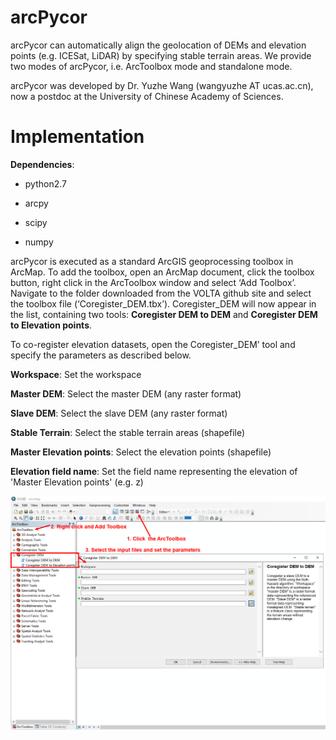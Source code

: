 # arcPycor
arcPycor can automatically align the geolocation of DEMs and elevation points (e.g. ICESat, LiDAR) by specifying stable terrain areas. We provide two modes of arcPycor, i.e. ArcToolbox mode and standalone mode.

arcPycor was developed by Dr. Yuzhe Wang (wangyuzhe AT ucas.ac.cn), now a postdoc at the University of Chinese Academy of Sciences.

# Implementation
**Dependencies**:

* python2.7

* arcpy

* scipy

* numpy

arcPycor is executed as a standard ArcGIS geoprocessing toolbox in ArcMap. To add the toolbox, open an ArcMap document, click the toolbox button, right click in the ArcToolbox window and select ‘Add Toolbox’. Navigate to the folder downloaded from the VOLTA github site and select the toolbox file (‘Coregister_DEM.tbx’). Coregister_DEM will now appear in the list, containing two tools: **Coregister DEM to DEM** and **Coregister DEM to Elevation points**.

To co-register elevation datasets, open the Coregister_DEM’ tool and specify the parameters as described below.

**Workspace**: Set the workspace

**Master DEM**: Select the master DEM (any raster format)

**Slave DEM**: Select the slave DEM (any raster format)

**Stable Terrain**: Select the stable terrain areas (shapefile)

**Master Elevation points**: Select the elevation points (shapefile)

**Elevation field name**: Set the field name representing the elevation of 'Master Elevation points' (e.g. z)

![Implementation details](fig_implementation.png)
